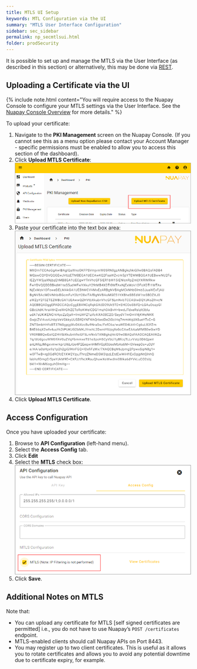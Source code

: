 ```yaml
---
title: MTLS UI Setup
keywords: MTL Configuration via the UI
summary: "MTLS User Interface Configuration"
sidebar: sec_sidebar
permalink: np_secmtlsui.html
folder: prodSecurity
---
```


It is possible to set up and manage the MTLS via the User Interface (as described in this section) or alternatively, this may be done via [REST](np_secmtlsrest.html).

## Uploading a Certificate via the UI

{% include note.html content="You will require access to the Nuapay Console to configure your MTLS settings via the User Interface. See the [Nuapay Console Overview](prod_consoleoverview.html) for more details." %}

To upload your certificate:

1. Navigate to the **PKI Management** screen on the Nuapay Console. (If you cannot see this as a menu option please contact your Account Manager - specific permissions must be enabled to allow you to access this section of the dashboard).
1. Click <b>Upload MTLS Certificate</b>:
 	 <img src ='images/sec_uploadmtlscert.png'>
1. Paste your certificate into the text box area:
	 <img src = 'images/sec_mtlscert.png'>
1. Click **Upload MTLS Certificate**.

## Access Configuration

Once you have uploaded your certificate:
1. Browse to **API Configuration** (left-hand menu).
1. Select the **Access Config** tab.
1. Click **Edit**
1. Select the **MTLS** check box:
	 <img src = 'images/sec_mtlschkbx.png'>
1. Click **Save**.

## Additional Notes on MTLS

Note that:

* You can upload any certificate for MTLS [self signed certificates are permitted] i.e., you do not have to use Nuapay’s `POST /certificates` endpoint.
* MTLS-enabled clients should call Nuapay APIs on Port 8443.
* You may register up to two client certificates. This is useful as it allows you to rotate certificates and allows you to avoid any potential downtime due to certificate expiry, for example.
